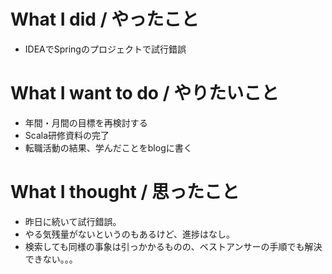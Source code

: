 # What I did / やったこと
- IDEAでSpringのプロジェクトで試行錯誤

# What I want to do / やりたいこと
- 年間・月間の目標を再検討する
- Scala研修資料の完了
- 転職活動の結果、学んだことをblogに書く

# What I thought / 思ったこと
- 昨日に続いて試行錯誤。
- やる気残量がないというのもあるけど、進捗はなし。
- 検索しても同様の事象は引っかかるものの、ベストアンサーの手順でも解決できない。。。
